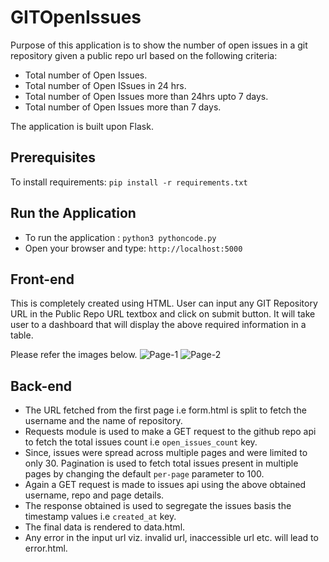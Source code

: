# GITOpenIssues
Purpose of this application is to show the number of open issues in a git repository given a public repo url based on the following criteria:
- Total number of Open Issues.
- Total number of Open ISsues in 24 hrs.
- Total number of Open Issues more than 24hrs upto 7 days.
- Total number of Open Issues more than 7 days.

The application is built upon Flask.

## Prerequisites
To install requirements: `pip install -r requirements.txt`

## Run the Application
- To run the application : `python3 pythoncode.py`
- Open your browser and type: `http://localhost:5000`

## Front-end
This is completely created using HTML. User can input any GIT Repository URL in the Public Repo URL textbox and click on submit button. It will take user to a dashboard that will display the above required information in a table.

Please refer the images below.
![Page-1](https://drive.google.com/file/d/1j9NL2UGZ7YblXlNWP7ZztXR3AQ7VqzAv/view?usp=sharing)
![Page-2](https://drive.google.com/file/d/1j9NL2UGZ7YblXlNWP7ZztXR3AQ7VqzAv/view?usp=sharing)

## Back-end
- The URL fetched from the first page i.e form.html is split to fetch the username and the name of repository.
- Requests module is used to make a GET request to the github repo api to fetch the total issues count i.e `open_issues_count` key.
- Since, issues were spread across multiple pages and were limited to only 30. Pagination is used to fetch total issues present in multiple pages by changing the default `per-page` parameter to 100.
- Again a GET request is made to issues api using the above obtained username, repo and page details.
- The response obtained is used to segregate the issues basis the timestamp values i.e `created_at` key.
- The final data is rendered to data.html. 
- Any error in the input url viz. invalid url, inaccessible url etc. will lead to error.html.

